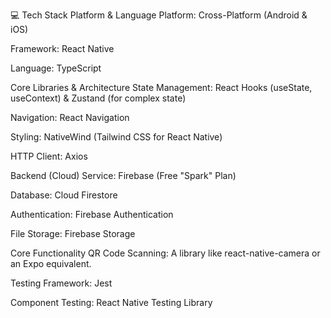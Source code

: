 💻 Tech Stack
Platform & Language
Platform: Cross-Platform (Android & iOS)

Framework: React Native

Language: TypeScript

Core Libraries & Architecture
State Management: React Hooks (useState, useContext) & Zustand (for complex state)

Navigation: React Navigation

Styling: NativeWind (Tailwind CSS for React Native)

HTTP Client: Axios

Backend (Cloud)
Service: Firebase (Free "Spark" Plan)

Database: Cloud Firestore

Authentication: Firebase Authentication

File Storage: Firebase Storage

Core Functionality
QR Code Scanning: A library like react-native-camera or an Expo equivalent.

Testing
Framework: Jest

Component Testing: React Native Testing Library
